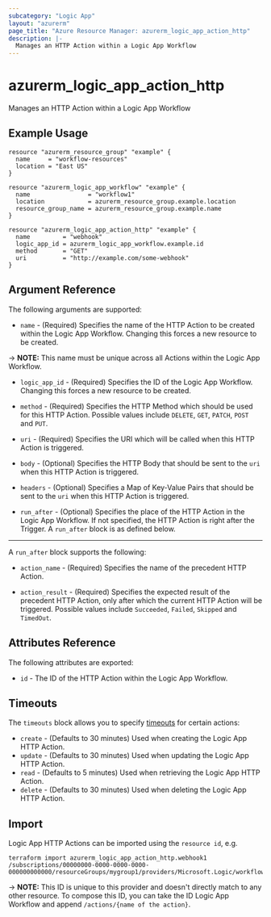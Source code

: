 ```yaml
---
subcategory: "Logic App"
layout: "azurerm"
page_title: "Azure Resource Manager: azurerm_logic_app_action_http"
description: |-
  Manages an HTTP Action within a Logic App Workflow
---
```


# azurerm_logic_app_action_http

Manages an HTTP Action within a Logic App Workflow

## Example Usage

```hcl
resource "azurerm_resource_group" "example" {
  name     = "workflow-resources"
  location = "East US"
}

resource "azurerm_logic_app_workflow" "example" {
  name                = "workflow1"
  location            = azurerm_resource_group.example.location
  resource_group_name = azurerm_resource_group.example.name
}

resource "azurerm_logic_app_action_http" "example" {
  name         = "webhook"
  logic_app_id = azurerm_logic_app_workflow.example.id
  method       = "GET"
  uri          = "http://example.com/some-webhook"
}
```

## Argument Reference

The following arguments are supported:

* `name` - (Required) Specifies the name of the HTTP Action to be created within the Logic App Workflow. Changing this forces a new resource to be created.

-> **NOTE:** This name must be unique across all Actions within the Logic App Workflow.

* `logic_app_id` - (Required) Specifies the ID of the Logic App Workflow. Changing this forces a new resource to be created.

* `method` - (Required) Specifies the HTTP Method which should be used for this HTTP Action. Possible values include `DELETE`, `GET`, `PATCH`, `POST` and `PUT`.

* `uri` - (Required) Specifies the URI which will be called when this HTTP Action is triggered.

* `body` - (Optional) Specifies the HTTP Body that should be sent to the `uri` when this HTTP Action is triggered.

* `headers` - (Optional) Specifies a Map of Key-Value Pairs that should be sent to the `uri` when this HTTP Action is triggered.

* `run_after` - (Optional) Specifies the place of the HTTP Action in the Logic App Workflow. If not specified, the HTTP Action is right after the Trigger. A `run_after` block is as defined below.

---

A `run_after` block supports the following:

* `action_name` - (Required) Specifies the name of the precedent HTTP Action.

* `action_result` - (Required) Specifies the expected result of the precedent HTTP Action, only after which the current HTTP Action will be triggered. Possible values include `Succeeded`, `Failed`, `Skipped` and `TimedOut`.

## Attributes Reference

The following attributes are exported:

* `id` - The ID of the HTTP Action within the Logic App Workflow.

## Timeouts

The `timeouts` block allows you to specify [timeouts](https://www.terraform.io/docs/configuration/resources.html#timeouts) for certain actions:

* `create` - (Defaults to 30 minutes) Used when creating the Logic App HTTP Action.
* `update` - (Defaults to 30 minutes) Used when updating the Logic App HTTP Action.
* `read` - (Defaults to 5 minutes) Used when retrieving the Logic App HTTP Action.
* `delete` - (Defaults to 30 minutes) Used when deleting the Logic App HTTP Action.

## Import

Logic App HTTP Actions can be imported using the `resource id`, e.g.

```shell
terraform import azurerm_logic_app_action_http.webhook1 /subscriptions/00000000-0000-0000-0000-000000000000/resourceGroups/mygroup1/providers/Microsoft.Logic/workflows/workflow1/actions/webhook1
```

-> **NOTE:** This ID is unique to this provider and doesn't directly match to any other resource. To compose this ID, you can take the ID Logic App Workflow and append `/actions/{name of the action}`.
